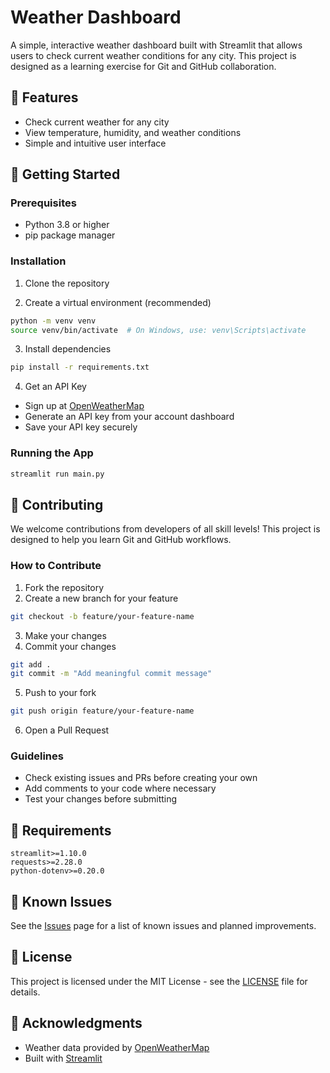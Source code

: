 # Weather Dashboard

A simple, interactive weather dashboard built with Streamlit that allows users to check current weather conditions for any city. This project is designed as a learning exercise for Git and GitHub collaboration.

## 🌟 Features

- Check current weather for any city
- View temperature, humidity, and weather conditions
- Simple and intuitive user interface

## 🚀 Getting Started

### Prerequisites

- Python 3.8 or higher
- pip package manager

### Installation

1. Clone the repository


2. Create a virtual environment (recommended)
```bash
python -m venv venv
source venv/bin/activate  # On Windows, use: venv\Scripts\activate
```

3. Install dependencies
```bash
pip install -r requirements.txt
```

4. Get an API Key
- Sign up at [OpenWeatherMap](https://openweathermap.org/api)
- Generate an API key from your account dashboard
- Save your API key securely

### Running the App

```bash
streamlit run main.py
```

## 🤝 Contributing

We welcome contributions from developers of all skill levels! This project is designed to help you learn Git and GitHub workflows.

### How to Contribute

1. Fork the repository
2. Create a new branch for your feature
```bash
git checkout -b feature/your-feature-name
```
3. Make your changes
4. Commit your changes
```bash
git add .
git commit -m "Add meaningful commit message"
```
5. Push to your fork
```bash
git push origin feature/your-feature-name
```
6. Open a Pull Request

### Guidelines

- Check existing issues and PRs before creating your own
- Add comments to your code where necessary
- Test your changes before submitting

## 📝 Requirements

```
streamlit>=1.10.0
requests>=2.28.0
python-dotenv>=0.20.0
```

## 🚨 Known Issues

See the [Issues](https://github.com/your-username/weather-dashboard/issues) page for a list of known issues and planned improvements.

## 📄 License

This project is licensed under the MIT License - see the [LICENSE](LICENSE) file for details.

## 🙏 Acknowledgments

- Weather data provided by [OpenWeatherMap](https://openweathermap.org/)
- Built with [Streamlit](https://streamlit.io/)
